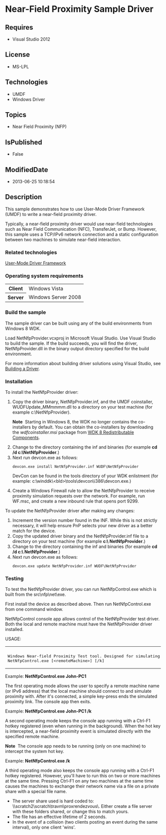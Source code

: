 # Near-Field Proximity Sample Driver
## Requires
* Visual Studio 2012
## License
* MS-LPL
## Technologies
* UMDF
* Windows Driver
## Topics
* Near Field Proximity (NFP)
## IsPublished
* False
## ModifiedDate
* 2013-06-25 10:18:54
## Description

<div id="mainSection">
<p>This sample demonstrates how to use User-Mode Driver Framework (UMDF) to write a near-field proximity driver.
</p>
<p>Typically, a near-field proximity driver would use near-field technologies such as Near Field Communication (NFC), TransferJet, or Bump. However, this sample uses a TCP/IPv6 network connection and a static configuration between two machines to simulate near-field
 interaction.</p>
<h3>Related technologies</h3>
<a href="http://msdn.microsoft.com/en-us/library/windows/hardware/ff560456">User-Mode Driver Framework</a>
<h3>Operating system requirements</h3>
<table>
<tbody>
<tr>
<th>Client</th>
<td><dt>Windows&nbsp;Vista </dt></td>
</tr>
<tr>
<th>Server</th>
<td><dt>Windows Server&nbsp;2008 </dt></td>
</tr>
</tbody>
</table>
<h3>Build the sample</h3>
<p>The sample driver can be built using any of the build environments from Windows&nbsp;8 WDK.</p>
<p>Load NetNfpProvider.vcxproj in Microsoft Visual Studio. Use Visual Studio to build the sample. If the build succeeds, you will find the driver, NetNfpProvider.dll in the binary output directory specified for the build environment.
</p>
<p>For more information about building driver solutions using Visual Studio, see <a href="http://msdn.microsoft.com/en-us/library/windows/hardware/ff554644">
Building a Driver</a>.</p>
<h3><a id="Installation"></a><a id="installation"></a><a id="INSTALLATION"></a>Installation</h3>
<p>To install the NetNfpProvider driver:</p>
<ol>
<li>Copy the driver binary, NetNfpProvider.inf, and the UMDF coinstaller, WUDFUpdate_<i>MMmmmm</i>.dll to a directory on your test machine (for example c:\NetNfpProvider).
<p class="note"><b>Note</b>&nbsp;&nbsp;Starting in Windows&nbsp;8, the WDK no longer contains the co-installers by default. You can obtain the co-installers by downloading the
<i>wdfcoinstaller.msi</i> package from <a href="http://go.microsoft.com/fwlink/p/?LinkID=226396">
WDK 8 Redistributable Components</a>.</p>
</li><li>Change to the directory containing the inf and binaries (for example <b>cd /d c:\NetNfpProvider</b>.)
</li><li>Next run devcon.exe as follows:
<pre class="syntax"><code>devcon.exe install NetNfpProvider.inf WUDF\NetNfpProvider</code></pre>
<p>DevCon can be found in the tools directory of your WDK enlistment (for example: c:\winddk\&lt;bld&gt;\tools\devcon\i386\devcon.exe.)</p>
</li><li>Create a Windows Firewall rule to allow the NetNfpProvider to receive proximity simulation requests over the network. For example, run WF.msc, and create a new inbound rule that opens port 9299.
</li></ol>
<p>To update the NetNfpProvider driver after making any changes:</p>
<ol>
<li>Increment the version number found in the INF. While this is not strictly necessary, it will help ensure PnP selects your new driver as a better match for the device.
</li><li>Copy the updated driver binary and the NetNfpProvider.inf file to a directory on your test machine (for example
<b>c:\ NetNfpProvider</b>.) </li><li>Change to the directory containing the inf and binaries (for example <b>cd /d c:\ NetNfpProvider</b>.)
</li><li>Next run devcon.exe as follows:
<pre class="syntax"><code>devcon.exe update NetNfpProvider.inf WUDF\NetNfpProvider</code></pre>
</li></ol>
<h3><a id="Testing"></a><a id="testing"></a><a id="TESTING"></a>Testing</h3>
<p>To test the NetNfpProvider driver, you can run NetNfpControl.exe which is built from the src\nfp\net\exe.</p>
<p>First install the device as described above. Then run NetNfpControl.exe from one command window.
</p>
<p>NetNfpControl console app allows control of the NetNfpProvider test driver. Both the local and remote machine must have the NetNfpProvider driver installed.
</p>
<p>USAGE: </p>
<div class="code"><span>
<table>
<tbody>
<tr>
<th></th>
</tr>
<tr>
<td>
<pre>Windows Near-field Proximity Test tool. Designed for simulating proximity hardware.
NetNfpControl.exe [&lt;remoteMachine&gt;] [/k]
</pre>
</td>
</tr>
</tbody>
</table>
</span></div>
Example: <b>NetNfpControl.exe John-PC1</b>
<p></p>
<p>The first operating mode allows the user to specify a remote machine name (or IPv6 address) that the local machine should connect to and simulate proximity with. After it's connected, a simple key-press ends the simulated proximity link. The console app
 then exits. </p>
<p>Example: <b>NetNfpControl.exe John-PC1 /k </b></p>
<p>A second operating mode keeps the console app running with a Ctrl-F1 hotkey registered (even when running in the background). When the hot key is intercepted, a near-field proximity event is simulated directly with the specified remote machine.
</p>
<p></p>
<p class="note"><b>Note</b>&nbsp;&nbsp;The console app needs to be running (only on one machine) to intercept the system hot key.</p>
Example: <b>NetNfpControl.exe /k </b>
<p></p>
<p>A third operating mode also keeps the console app running with a Ctrl-F1 hotkey registered. However, you'll have to run this on two or more machines at the same time. Pressing Ctrl-F1 on any two machines at the same time causes the machines to exchange their
 network name via a file on a private share with a special file name.</p>
<ul>
<li>The server share used is hard coded to: \\scratch2\scratch\travm\proxrendezvous\. Either create a file server with these folders shared, or change this to match yours.
</li><li>The file has an effective lifetime of 2 seconds. </li><li>In the event of a collision (two clients posting an event during the same interval), only one client 'wins'.
</li></ul>
</div>
